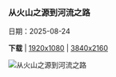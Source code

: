 ### 从火山之源到河流之路

日期：2025-08-24

**下载**  |  [1920x1080](https://cn.bing.com/th?id=OHR.YellowstoneRiver_ZH-CN3716808579_1920x1080.jpg)  |  [3840x2160](https://cn.bing.com/th?id=OHR.YellowstoneRiver_ZH-CN3716808579_UHD.jpg)

![从火山之源到河流之路](https://cn.bing.com/th?id=OHR.YellowstoneRiver_ZH-CN3716808579_1920x1080.jpg "方解石温泉区和黄石河，黄石国家公园，怀俄明州，美国 (© Rebecca L. Latson/Getty Images)")

